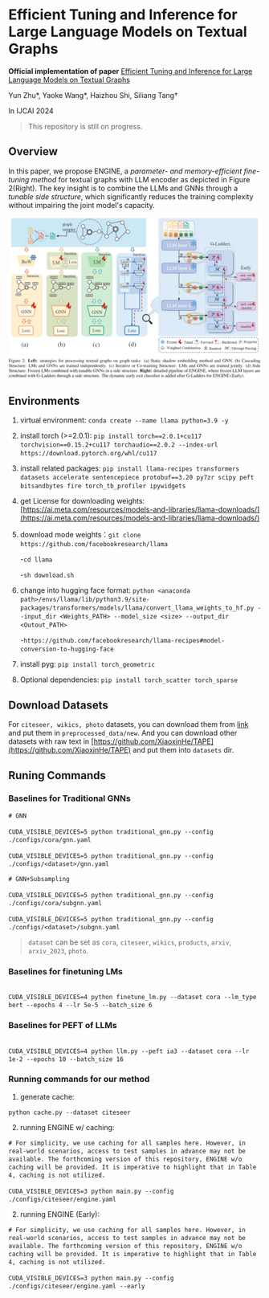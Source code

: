 # Efficient Tuning and Inference for Large Language Models on Textual Graphs

**Official implementation of paper** [Efficient Tuning and Inference for Large Language Models on Textual Graphs](https://arxiv.org/abs/2401.15569)

Yun Zhu*, Yaoke Wang*, Haizhou Shi, Siliang Tang†

In IJCAI 2024

> This repository is still on progress.

## Overview
In this paper, we propose ENGINE, a *parameter- and memory-efficient fine-tuning method* for textual graphs with LLM encoder as depicted in Figure 2(Right). The key insight is to combine the LLMs and GNNs through a *tunable side structure*, which significantly reduces the training complexity without impairing the joint model's capacity.

![](./assets/ENGINE.png)

## Environments

1. virtual environment: `conda create --name llama python=3.9 -y`
2. install torch (>=2.0.1): `pip install torch==2.0.1+cu117 torchvision==0.15.2+cu117 torchaudio==2.0.2 --index-url https://download.pytorch.org/whl/cu117`
3. install related packages: `pip install llama-recipes transformers datasets accelerate sentencepiece protobuf==3.20 py7zr scipy peft bitsandbytes fire torch_tb_profiler ipywidgets`
4. get License for downloading weights: [https://ai.meta.com/resources/models-and-libraries/llama-downloads/](https://ai.meta.com/resources/models-and-libraries/llama-downloads/)
5. download mode weights：`git clone https://github.com/facebookresearch/llama`

   -`cd llama`

   -`sh download.sh`
6. change into hugging face format: `python <anaconda path>/envs/llama/lib/python3.9/site-packages/transformers/models/llama/convert_llama_weights_to_hf.py --input_dir <Weights_PATH> --model_size <size> --output_dir <Outout_PATH>`

   -`https://github.com/facebookresearch/llama-recipes#model-conversion-to-hugging-face`
7. install pyg: `pip install torch_geometric`
8. Optional dependencies: `pip install torch_scatter torch_sparse`

## Download Datasets

For `citeseer, wikics, photo` datasets, you can download them from [link](https://drive.google.com/drive/folders/1bSRCZxt0c11A3717DYDjO112fo_zC8Ec?usp=sharing) and put them in `preprocessed_data/new`.
And you can download other datasets with raw text in [https://github.com/XiaoxinHe/TAPE](https://github.com/XiaoxinHe/TAPE) and put them into `datasets` dir.

## Runing Commands

### Baselines for Traditional GNNs


```
# GNN

CUDA_VISIBLE_DEVICES=5 python traditional_gnn.py --config ./configs/cora/gnn.yaml

CUDA_VISIBLE_DEVICES=5 python traditional_gnn.py --config ./configs/<dataset>/gnn.yaml

```


```
# GNN+Subsampling

CUDA_VISIBLE_DEVICES=5 python traditional_gnn.py --config ./configs/cora/subgnn.yaml

CUDA_VISIBLE_DEVICES=5 python traditional_gnn.py --config ./configs/<dataset>/subgnn.yaml

```
> `dataset` can be set as `cora`, `citeseer`, `wikics`, `products`, `arxiv`, `arxiv_2023`, `photo`.

### Baselines for finetuning LMs

```

CUDA_VISIBLE_DEVICES=4 python finetune_lm.py --dataset cora --lm_type bert --epochs 4 --lr 5e-5 --batch_size 6

```


### Baselines for PEFT of LLMs

```

CUDA_VISIBLE_DEVICES=4 python llm.py --peft ia3 --dataset cora --lr 1e-2 --epochs 10 --batch_size 16

```


### Running commands for our method

1. generate cache:

```
python cache.py --dataset citeseer
```

2. running ENGINE w/ caching:

```
# For simplicity, we use caching for all samples here. However, in real-world scenarios, access to test samples in advance may not be available. The forthcoming version of this repository, ENGINE w/o caching will be provided. It is imperative to highlight that in Table 4, caching is not utilized.

CUDA_VISIBLE_DEVICES=3 python main.py --config ./configs/citeseer/engine.yaml

```

2. running ENGINE (Early):

```
# For simplicity, we use caching for all samples here. However, in real-world scenarios, access to test samples in advance may not be available. The forthcoming version of this repository, ENGINE w/o caching will be provided. It is imperative to highlight that in Table 4, caching is not utilized.

CUDA_VISIBLE_DEVICES=3 python main.py --config ./configs/citeseer/engine.yaml --early

```